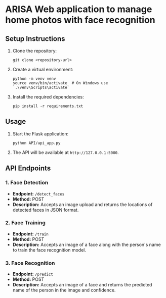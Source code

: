 # ARISA Web application to manage home photos with face recognition

## Setup Instructions
1. Clone the repository:
   ```
   git clone <repository-url>
   ```

2. Create a virtual environment:
   ```
   python -m venv venv
   source venv/bin/activate  # On Windows use `.\venv\Scripts\activate`
   ```

3. Install the required dependencies:
   ```
   pip install -r requirements.txt
   ```

## Usage
1. Start the Flask application:
   ```
   python API/api_app.py
   ```

2. The API will be available at `http://127.0.0.1:5000`.

## API Endpoints
### 1. Face Detection
- **Endpoint:** `/detect_faces`
- **Method:** POST
- **Description:** Accepts an image upload and returns the locations of detected faces in JSON format.

### 2. Face Training
- **Endpoint:** `/train`
- **Method:** POST
- **Description:** Accepts an image of a face along with the person's name to train the face recognition model.

### 3. Face Recognition
- **Endpoint:** `/predict`
- **Method:** POST
- **Description:** Accepts an image of a face and returns the predicted name of the person in the image and confidence.
